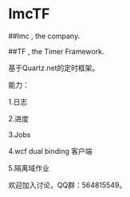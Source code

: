 # ImcTF

##Imc , the company.

##TF , the Timer Framework.

基于Quartz.net的定时框架。

能力：

1.日志

2.进度

3.Jobs

4.wcf dual binding 客户端

5.隔离域作业

欢迎加入讨论，QQ群：564815549。


